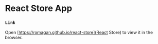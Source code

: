 # React Store App

### `Link`

Open [https://romagan.github.io/react-store](React Store) to view it in the browser.
